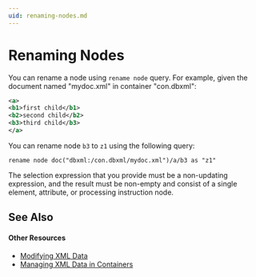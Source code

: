 ```yaml
---
uid: renaming-nodes.md
---
```


# Renaming Nodes

You can rename a node using `rename node` query. For example, given the document named "mydoc.xml" in container "con.dbxml":

``` XML
<a>
<b1>first child</b1>
<b2>second child</b2>
<b3>third child</b3>
</a>
```

You can rename node `b3` to `z1` using the following query:


```
rename node doc("dbxml:/con.dbxml/mydoc.xml")/a/b3 as "z1"
```

The selection expression that you provide must be a non-updating expression, and the result must be non-empty and consist of a single element, attribute, or processing instruction node.



## See Also


#### Other Resources
* [Modifying XML Data](xref:modifying-xml-data.md)
* [Managing XML Data in Containers](xref:managing-xml-data-in-containers.md)
